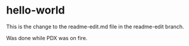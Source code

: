 # hello-world

This is the change to the readme-edit.md file in the readme-edit branch.

Was done while PDX was on fire.
